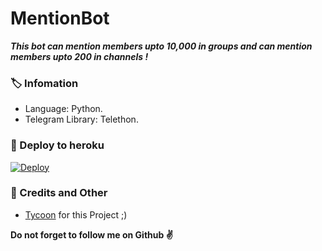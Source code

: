 # MentionBot
_**This bot can mention members upto 10,000 in groups and can mention members upto 200 in channels !**_

### 🏷 Infomation
- Language: Python.
- Telegram Library: Telethon.

### 🚀 Deploy to heroku
[![Deploy](https://www.herokucdn.com/deploy/button.svg)](https://heroku.com/deploy?template=https://github.com/FeriEXP/tagall)

### 🎯 Credits and Other
- [Tycoon](https://github.com/The-tycoon) for this Project ;)

**Do not forget to follow me on Github ✌️**
